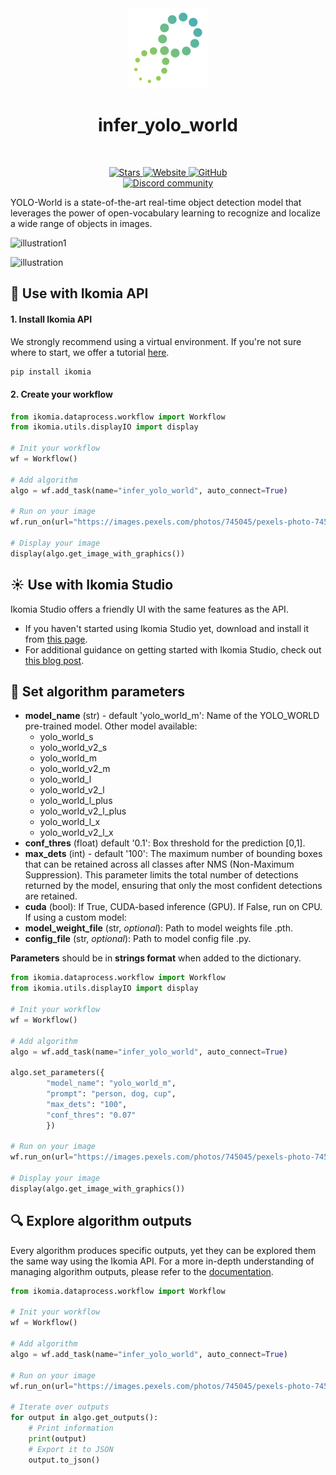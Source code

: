 <div align="center">
  <img src="images/logo.png" alt="Algorithm icon">
  <h1 align="center">infer_yolo_world</h1>
</div>
<br />
<p align="center">
    <a href="https://github.com/Ikomia-hub/infer_yolo_world">
        <img alt="Stars" src="https://img.shields.io/github/stars/Ikomia-hub/infer_yolo_world">
    </a>
    <a href="https://app.ikomia.ai/hub/">
        <img alt="Website" src="https://img.shields.io/website/http/app.ikomia.ai/en.svg?down_color=red&down_message=offline&up_message=online">
    </a>
    <a href="https://github.com/Ikomia-hub/infer_yolo_world/blob/main/LICENSE.md">
        <img alt="GitHub" src="https://img.shields.io/github/license/Ikomia-hub/infer_yolo_world.svg?color=blue">
    </a>    
    <br>
    <a href="https://discord.com/invite/82Tnw9UGGc">
        <img alt="Discord community" src="https://img.shields.io/badge/Discord-white?style=social&logo=discord">
    </a> 
</p>

YOLO-World is a state-of-the-art real-time object detection model that leverages the power of open-vocabulary learning to recognize and localize a wide range of objects in images. 

![illustration1](https://www.yoloworld.cc/images/vis_lvis.png)

![illustration](https://www.yoloworld.cc/images/user_vocab.png)

## :rocket: Use with Ikomia API

#### 1. Install Ikomia API

We strongly recommend using a virtual environment. If you're not sure where to start, we offer a tutorial [here](https://www.ikomia.ai/blog/a-step-by-step-guide-to-creating-virtual-environments-in-python).

```sh
pip install ikomia
```

#### 2. Create your workflow

```python
from ikomia.dataprocess.workflow import Workflow
from ikomia.utils.displayIO import display

# Init your workflow
wf = Workflow()

# Add algorithm
algo = wf.add_task(name="infer_yolo_world", auto_connect=True)

# Run on your image
wf.run_on(url="https://images.pexels.com/photos/745045/pexels-photo-745045.jpeg?cs=srgb&dl=pexels-helena-lopes-745045.jpg&fm=jpg&w=1280&h=869")

# Display your image
display(algo.get_image_with_graphics())
```

## :sunny: Use with Ikomia Studio

Ikomia Studio offers a friendly UI with the same features as the API.
- If you haven't started using Ikomia Studio yet, download and install it from [this page](https://www.ikomia.ai/studio).
- For additional guidance on getting started with Ikomia Studio, check out [this blog post](https://www.ikomia.ai/blog/how-to-get-started-with-ikomia-studio).

## :pencil: Set algorithm parameters
- **model_name** (str) - default 'yolo_world_m': Name of the YOLO_WORLD pre-trained model. Other model available:
    - yolo_world_s
    - yolo_world_v2_s
    - yolo_world_m
    - yolo_world_v2_m
    - yolo_world_l
    - yolo_world_v2_l
    - yolo_world_l_plus
    - yolo_world_v2_l_plus
    - yolo_world_l_x
    - yolo_world_v2_l_x
- **conf_thres** (float) default '0.1': Box threshold for the prediction [0,1].
- **max_dets** (int) - default '100': The maximum number of bounding boxes that can be retained across all classes after NMS (Non-Maximum Suppression).  This parameter limits the total number of detections returned by the model, ensuring that only the most confident detections are retained.
- **cuda** (bool): If True, CUDA-based inference (GPU). If False, run on CPU.
If using a custom model:
- **model_weight_file** (str, *optional*): Path to model weights file .pth. 
- **config_file** (str, *optional*): Path to model config file .py. 

**Parameters** should be in **strings format**  when added to the dictionary.

```python
from ikomia.dataprocess.workflow import Workflow
from ikomia.utils.displayIO import display

# Init your workflow
wf = Workflow()

# Add algorithm
algo = wf.add_task(name="infer_yolo_world", auto_connect=True)

algo.set_parameters({
        "model_name": "yolo_world_m",
        "prompt": "person, dog, cup",
        "max_dets": "100",
        "conf_thres": "0.07"
        })

# Run on your image
wf.run_on(url="https://images.pexels.com/photos/745045/pexels-photo-745045.jpeg?cs=srgb&dl=pexels-helena-lopes-745045.jpg&fm=jpg&w=1280&h=869")

# Display your image
display(algo.get_image_with_graphics())
```

## :mag: Explore algorithm outputs

Every algorithm produces specific outputs, yet they can be explored them the same way using the Ikomia API. For a more in-depth understanding of managing algorithm outputs, please refer to the [documentation](https://ikomia-dev.github.io/python-api-documentation/advanced_guide/IO_management.html).

```python
from ikomia.dataprocess.workflow import Workflow

# Init your workflow
wf = Workflow()

# Add algorithm
algo = wf.add_task(name="infer_yolo_world", auto_connect=True)

# Run on your image  
wf.run_on(url="https://images.pexels.com/photos/745045/pexels-photo-745045.jpeg?cs=srgb&dl=pexels-helena-lopes-745045.jpg&fm=jpg&w=1280&h=869")

# Iterate over outputs
for output in algo.get_outputs():
    # Print information
    print(output)
    # Export it to JSON
    output.to_json()
```

